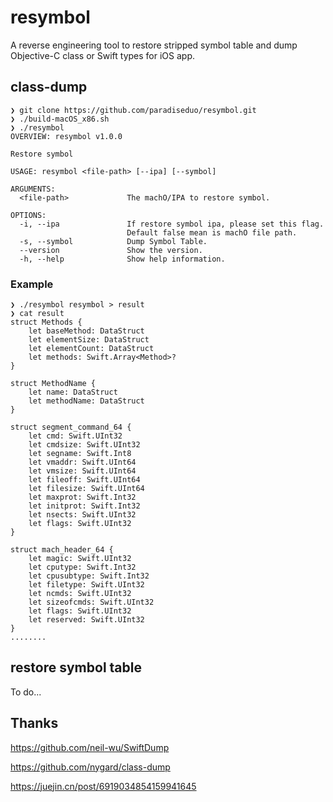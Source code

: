# resymbol
A reverse engineering tool to restore stripped symbol table and dump Objective-C class or Swift types for iOS app.


## class-dump
```
❯ git clone https://github.com/paradiseduo/resymbol.git
❯ ./build-macOS_x86.sh
❯ ./resymbol
OVERVIEW: resymbol v1.0.0

Restore symbol

USAGE: resymbol <file-path> [--ipa] [--symbol]

ARGUMENTS:
  <file-path>             The machO/IPA to restore symbol.

OPTIONS:
  -i, --ipa               If restore symbol ipa, please set this flag.
                          Default false mean is machO file path.
  -s, --symbol            Dump Symbol Table.
  --version               Show the version.
  -h, --help              Show help information.
```

### Example
```
❯ ./resymbol resymbol > result
❯ cat result
struct Methods {
    let baseMethod: DataStruct
    let elementSize: DataStruct
    let elementCount: DataStruct
    let methods: Swift.Array<Method>?
}

struct MethodName {
    let name: DataStruct
    let methodName: DataStruct
}

struct segment_command_64 {
    let cmd: Swift.UInt32
    let cmdsize: Swift.UInt32
    let segname: Swift.Int8
    let vmaddr: Swift.UInt64
    let vmsize: Swift.UInt64
    let fileoff: Swift.UInt64
    let filesize: Swift.UInt64
    let maxprot: Swift.Int32
    let initprot: Swift.Int32
    let nsects: Swift.UInt32
    let flags: Swift.UInt32
}

struct mach_header_64 {
    let magic: Swift.UInt32
    let cputype: Swift.Int32
    let cpusubtype: Swift.Int32
    let filetype: Swift.UInt32
    let ncmds: Swift.UInt32
    let sizeofcmds: Swift.UInt32
    let flags: Swift.UInt32
    let reserved: Swift.UInt32
}
........
```


## restore symbol table
To do...


## Thanks
https://github.com/neil-wu/SwiftDump

https://github.com/nygard/class-dump

https://juejin.cn/post/6919034854159941645
